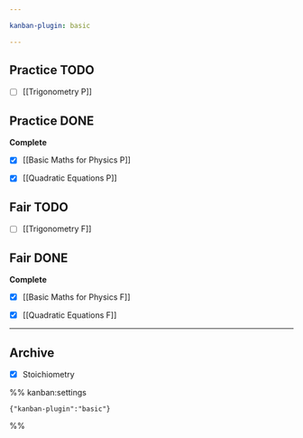 ```yaml
---

kanban-plugin: basic

---
```


## Practice TODO

- [ ] [[Trigonometry P]]


## Practice DONE

**Complete**
- [x] [[Basic Maths for Physics P]]
- [x] [[Quadratic Equations P]]


## Fair TODO

- [ ] [[Trigonometry F]]


## Fair DONE

**Complete**
- [x] [[Basic Maths for Physics F]]
- [x] [[Quadratic Equations F]]


***

## Archive

- [x] Stoichiometry

%% kanban:settings
```
{"kanban-plugin":"basic"}
```
%%